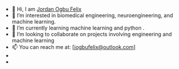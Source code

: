 - 👋 Hi, I am [Jordan Ogbu Felix](https://www.linkedin.com/in/jordan-ogbu-felix-935b601b0/)
- 👀 I’m interested in biomedical engineering, neuroengineering, and machine learning.
- 🌱 I’m currently learning machine learning and python .
- 💞️ I’m looking to collaborate on projects involving engineering and machine learning 
- 📫 You can reach me at: [jogbufelix@outlook.com]
-    
-     

<!---
JordanOgbuFelix/JordanOgbuFelix is a ✨ special ✨ repository because its `README.md` (this file) appears on your GitHub profile.
You can click the Preview link to take a look at your changes.
--->
